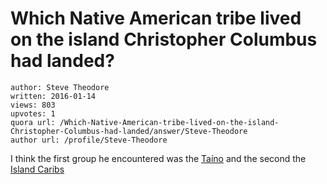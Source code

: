 # Which Native American tribe lived on the island Christopher Columbus had landed?

	author: Steve Theodore
	written: 2016-01-14
	views: 803
	upvotes: 1
	quora url: /Which-Native-American-tribe-lived-on-the-island-Christopher-Columbus-had-landed/answer/Steve-Theodore
	author url: /profile/Steve-Theodore


I think the first group he encountered was the [Taíno](https://en.wikipedia.org/wiki/Ta%C3%ADno) and the second the [Island Caribs](https://en.wikipedia.org/wiki/Island_Caribs) 

